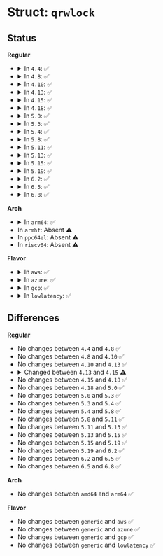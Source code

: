 # Struct: <code>qrwlock</code>

## Status
<b>Regular</b>
<ul>
<li>
<details>
<summary>In <code>4.4</code>: ✅</summary>

```c
struct qrwlock {
    atomic_t cnts;
    arch_spinlock_t wait_lock;
};
```
</details>
</li>
<li>
<details>
<summary>In <code>4.8</code>: ✅</summary>

```c
struct qrwlock {
    atomic_t cnts;
    arch_spinlock_t wait_lock;
};
```
</details>
</li>
<li>
<details>
<summary>In <code>4.10</code>: ✅</summary>

```c
struct qrwlock {
    atomic_t cnts;
    arch_spinlock_t wait_lock;
};
```
</details>
</li>
<li>
<details>
<summary>In <code>4.13</code>: ✅</summary>

```c
struct qrwlock {
    atomic_t cnts;
    arch_spinlock_t wait_lock;
};
```
</details>
</li>
<li>
<details>
<summary>In <code>4.15</code>: ✅</summary>

```c
struct qrwlock {
    atomic_t cnts;
    u8 wlocked;
    u8 __lstate[3];
    arch_spinlock_t wait_lock;
};
```
</details>
</li>
<li>
<details>
<summary>In <code>4.18</code>: ✅</summary>

```c
struct qrwlock {
    atomic_t cnts;
    u8 wlocked;
    u8 __lstate[3];
    arch_spinlock_t wait_lock;
};
```
</details>
</li>
<li>
<details>
<summary>In <code>5.0</code>: ✅</summary>

```c
struct qrwlock {
    atomic_t cnts;
    u8 wlocked;
    u8 __lstate[3];
    arch_spinlock_t wait_lock;
};
```
</details>
</li>
<li>
<details>
<summary>In <code>5.3</code>: ✅</summary>

```c
struct qrwlock {
    atomic_t cnts;
    u8 wlocked;
    u8 __lstate[3];
    arch_spinlock_t wait_lock;
};
```
</details>
</li>
<li>
<details>
<summary>In <code>5.4</code>: ✅</summary>

```c
struct qrwlock {
    atomic_t cnts;
    u8 wlocked;
    u8 __lstate[3];
    arch_spinlock_t wait_lock;
};
```
</details>
</li>
<li>
<details>
<summary>In <code>5.8</code>: ✅</summary>

```c
struct qrwlock {
    atomic_t cnts;
    u8 wlocked;
    u8 __lstate[3];
    arch_spinlock_t wait_lock;
};
```
</details>
</li>
<li>
<details>
<summary>In <code>5.11</code>: ✅</summary>

```c
struct qrwlock {
    atomic_t cnts;
    u8 wlocked;
    u8 __lstate[3];
    arch_spinlock_t wait_lock;
};
```
</details>
</li>
<li>
<details>
<summary>In <code>5.13</code>: ✅</summary>

```c
struct qrwlock {
    atomic_t cnts;
    u8 wlocked;
    u8 __lstate[3];
    arch_spinlock_t wait_lock;
};
```
</details>
</li>
<li>
<details>
<summary>In <code>5.15</code>: ✅</summary>

```c
struct qrwlock {
    atomic_t cnts;
    u8 wlocked;
    u8 __lstate[3];
    arch_spinlock_t wait_lock;
};
```
</details>
</li>
<li>
<details>
<summary>In <code>5.19</code>: ✅</summary>

```c
struct qrwlock {
    atomic_t cnts;
    u8 wlocked;
    u8 __lstate[3];
    arch_spinlock_t wait_lock;
};
```
</details>
</li>
<li>
<details>
<summary>In <code>6.2</code>: ✅</summary>

```c
struct qrwlock {
    atomic_t cnts;
    u8 wlocked;
    u8 __lstate[3];
    arch_spinlock_t wait_lock;
};
```
</details>
</li>
<li>
<details>
<summary>In <code>6.5</code>: ✅</summary>

```c
struct qrwlock {
    atomic_t cnts;
    u8 wlocked;
    u8 __lstate[3];
    arch_spinlock_t wait_lock;
};
```
</details>
</li>
<li>
<details>
<summary>In <code>6.8</code>: ✅</summary>

```c
struct qrwlock {
    atomic_t cnts;
    u8 wlocked;
    u8 __lstate[3];
    arch_spinlock_t wait_lock;
};
```
</details>
</li>
</ul>
<b>Arch</b>
<ul>
<li>
<details>
<summary>In <code>arm64</code>: ✅</summary>

```c
struct qrwlock {
    atomic_t cnts;
    u8 wlocked;
    u8 __lstate[3];
    arch_spinlock_t wait_lock;
};
```
</details>
</li>
<li>
In <code>armhf</code>: Absent ⚠️
</li>
<li>
In <code>ppc64el</code>: Absent ⚠️
</li>
<li>
In <code>riscv64</code>: Absent ⚠️
</li>
</ul>
<b>Flavor</b>
<ul>
<li>
<details>
<summary>In <code>aws</code>: ✅</summary>

```c
struct qrwlock {
    atomic_t cnts;
    u8 wlocked;
    u8 __lstate[3];
    arch_spinlock_t wait_lock;
};
```
</details>
</li>
<li>
<details>
<summary>In <code>azure</code>: ✅</summary>

```c
struct qrwlock {
    atomic_t cnts;
    u8 wlocked;
    u8 __lstate[3];
    arch_spinlock_t wait_lock;
};
```
</details>
</li>
<li>
<details>
<summary>In <code>gcp</code>: ✅</summary>

```c
struct qrwlock {
    atomic_t cnts;
    u8 wlocked;
    u8 __lstate[3];
    arch_spinlock_t wait_lock;
};
```
</details>
</li>
<li>
<details>
<summary>In <code>lowlatency</code>: ✅</summary>

```c
struct qrwlock {
    atomic_t cnts;
    u8 wlocked;
    u8 __lstate[3];
    arch_spinlock_t wait_lock;
};
```
</details>
</li>
</ul>

## Differences
<b>Regular</b>
<ul>
<li>
No changes between <code>4.4</code> and <code>4.8</code> ✅
</li>
<li>
No changes between <code>4.8</code> and <code>4.10</code> ✅
</li>
<li>
No changes between <code>4.10</code> and <code>4.13</code> ✅
</li>
<li>
<details>
<summary>Changed between <code>4.13</code> and <code>4.15</code> ⚠️</summary>
<ul>
<li>
<b>Field added. </b>
<code>u8 wlocked</code>
</li>
<li>
<b>Field added. </b>
<code>u8 __lstate[3]</code>
</li>
</ul>
</details>
</li>
<li>
No changes between <code>4.15</code> and <code>4.18</code> ✅
</li>
<li>
No changes between <code>4.18</code> and <code>5.0</code> ✅
</li>
<li>
No changes between <code>5.0</code> and <code>5.3</code> ✅
</li>
<li>
No changes between <code>5.3</code> and <code>5.4</code> ✅
</li>
<li>
No changes between <code>5.4</code> and <code>5.8</code> ✅
</li>
<li>
No changes between <code>5.8</code> and <code>5.11</code> ✅
</li>
<li>
No changes between <code>5.11</code> and <code>5.13</code> ✅
</li>
<li>
No changes between <code>5.13</code> and <code>5.15</code> ✅
</li>
<li>
No changes between <code>5.15</code> and <code>5.19</code> ✅
</li>
<li>
No changes between <code>5.19</code> and <code>6.2</code> ✅
</li>
<li>
No changes between <code>6.2</code> and <code>6.5</code> ✅
</li>
<li>
No changes between <code>6.5</code> and <code>6.8</code> ✅
</li>
</ul>
<b>Arch</b>
<ul>
<li>
No changes between <code>amd64</code> and <code>arm64</code> ✅
</li>
</ul>
<b>Flavor</b>
<ul>
<li>
No changes between <code>generic</code> and <code>aws</code> ✅
</li>
<li>
No changes between <code>generic</code> and <code>azure</code> ✅
</li>
<li>
No changes between <code>generic</code> and <code>gcp</code> ✅
</li>
<li>
No changes between <code>generic</code> and <code>lowlatency</code> ✅
</li>
</ul>
